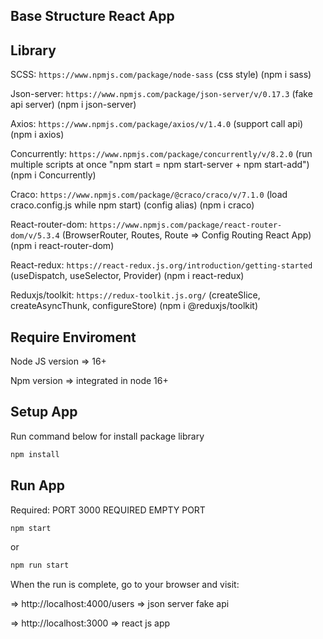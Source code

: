 ## Base Structure React App
## Library

SCSS: `https://www.npmjs.com/package/node-sass` (css style) (npm i sass)

Json-server: `https://www.npmjs.com/package/json-server/v/0.17.3` (fake api server) (npm i json-server)

Axios: `https://www.npmjs.com/package/axios/v/1.4.0` (support call api) (npm i axios)

Concurrently: `https://www.npmjs.com/package/concurrently/v/8.2.0` (run multiple scripts at once  "npm start = npm start-server + npm start-add") (npm i Concurrently)

Craco: `https://www.npmjs.com/package/@craco/craco/v/7.1.0` (load craco.config.js while npm start) (config alias) (npm i craco)

React-router-dom: `https://www.npmjs.com/package/react-router-dom/v/5.3.4` (BrowserRouter, Routes, Route => Config Routing React App) (npm i react-router-dom)

React-redux: `https://react-redux.js.org/introduction/getting-started` (useDispatch, useSelector, Provider) (npm i react-redux)

Reduxjs/toolkit: `https://redux-toolkit.js.org/` (createSlice, createAsyncThunk, configureStore) (npm i @reduxjs/toolkit)

## Require Enviroment

Node JS version =>  16+

Npm version =>  integrated in node 16+

## Setup App

Run command below for install package library 

```bash
npm install
```

## Run App

Required: PORT 3000 REQUIRED EMPTY PORT

```bash
npm start
```
or

```bash
npm run start
```

When the run is complete, go to your browser and visit:

=> http://localhost:4000/users => json server fake api

=> http://localhost:3000  => react js app